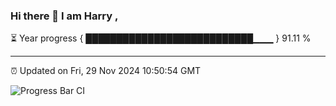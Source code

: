 ### Hi there 👋 I am Harry , 

⏳ Year progress { ███████████████████████████▁▁▁ } 91.11 %

---

⏰ Updated on Fri, 29 Nov 2024 10:50:54 GMT

![Progress Bar CI](https://github.com/duykhang68/duykhang68/workflows/Progress%20Bar%20CI/badge.svg)
